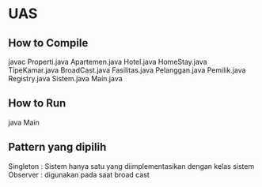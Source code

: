 #  UAS
## How to Compile
javac Properti.java Apartemen.java Hotel.java HomeStay.java TipeKamar.java BroadCast.java Fasilitas.java Pelanggan.java Pemilik.java Registry.java Sistem.java Main.java


## How to Run
java Main

## Pattern yang dipilih 
Singleton : Sistem hanya satu yang diimplementasikan dengan kelas sistem
Observer : digunakan pada saat broad cast
